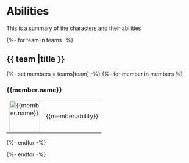 # Abilities

<!-- markdownlint-disable-file MD013 -->
<!-- markdownlint-disable-file MD033 -->

This is a summary of the characters and their abilities

{%- for team in teams -%}

## {{ team |title }}

{%- set members = teams[team] -%}
{%- for member in members %}

### {{member.name}}

<table border="0" width="100%">
    <tr>
        <td><img src="{{member.primary_image}}" alt="{{member.name}}" height="80"></td>
        <td>{{member.ability}}</td>
    </tr>
</table>
{%- endfor -%}

{%- endfor -%}
